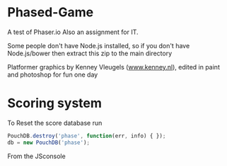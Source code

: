Phased-Game
===========

A test of Phaser.io
Also an assignment for IT.

Some people don't have Node.js installed, so if you don't have Node.js/bower then extract this zip to the main directory


Platformer graphics by Kenney Vleugels (www.kenney.nl), edited in paint and photoshop for fun one day


# Scoring system
To Reset the score database run
```javascript
PouchDB.destroy('phase', function(err, info) { });
db = new PouchDB('phase');
```
From the JSconsole

